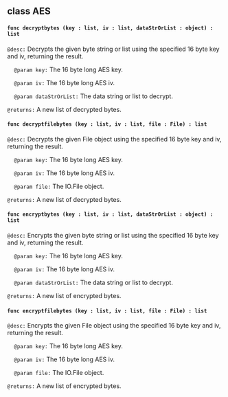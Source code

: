 ## class AES

#### ```func decryptbytes (key : list, iv : list, dataStrOrList : object) : list```


```@desc:``` Decrypts the given byte string or list using the specified 16 byte key and iv, returning the result.

&nbsp;&nbsp;&nbsp;&nbsp;```@param key:``` The 16 byte long AES key.

&nbsp;&nbsp;&nbsp;&nbsp;```@param iv:``` The 16 byte long AES iv.

&nbsp;&nbsp;&nbsp;&nbsp;```@param dataStrOrList:``` The data string or list to decrypt.

```@returns:``` A new list of decrypted bytes.

#### ```func decryptfilebytes (key : list, iv : list, file : File) : list```


```@desc:``` Decrypts the given File object using the specified 16 byte key and iv, returning the result.

&nbsp;&nbsp;&nbsp;&nbsp;```@param key:``` The 16 byte long AES key.

&nbsp;&nbsp;&nbsp;&nbsp;```@param iv:``` The 16 byte long AES iv.

&nbsp;&nbsp;&nbsp;&nbsp;```@param file:``` The IO.File object.

```@returns:``` A new list of decrypted bytes.

#### ```func encryptbytes (key : list, iv : list, dataStrOrList : object) : list```


```@desc:``` Encrypts the given byte string or list using the specified 16 byte key and iv, returning the result.

&nbsp;&nbsp;&nbsp;&nbsp;```@param key:``` The 16 byte long AES key.

&nbsp;&nbsp;&nbsp;&nbsp;```@param iv:``` The 16 byte long AES iv.

&nbsp;&nbsp;&nbsp;&nbsp;```@param dataStrOrList:``` The data string or list to decrypt.

```@returns:``` A new list of encrypted bytes.

#### ```func encryptfilebytes (key : list, iv : list, file : File) : list```


```@desc:``` Encrypts the given File object using the specified 16 byte key and iv, returning the result.

&nbsp;&nbsp;&nbsp;&nbsp;```@param key:``` The 16 byte long AES key.

&nbsp;&nbsp;&nbsp;&nbsp;```@param iv:``` The 16 byte long AES iv.

&nbsp;&nbsp;&nbsp;&nbsp;```@param file:``` The IO.File object.

```@returns:``` A new list of encrypted bytes.

